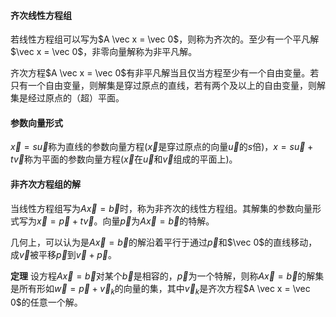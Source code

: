 #### 齐次线性方程组

若线性方程组可以写为$A \vec x = \vec 0$，则称为齐次的。至少有一个平凡解$\vec x = \vec 0$，非零向量解称为非平凡解。

齐次方程$A \vec x = \vec 0$有非平凡解当且仅当方程至少有一个自由变量。若只有一个自由变量，则解集是穿过原点的直线，若有两个及以上的自由变量，则解集是经过原点的（超）平面。

#### 参数向量形式

$\vec x = s \vec u$称为直线的参数向量方程($\vec x$是穿过原点的向量$\vec u$的$s$倍)，$x = s\vec u+t \vec v$称为平面的参数向量方程($\vec x$在$\vec u$和$\vec v$组成的平面上)。

#### 非齐次方程组的解

当线性方程组写为$A\vec x = \vec b$时，称为非齐次的线性方程组。其解集的参数向量形式写为$\vec x = \vec p + t\vec v$。向量$\vec p$为$A \vec x = \vec b$的特解。

几何上，可以认为是$A\vec x = \vec b$的解沿着平行于通过$\vec p$和$\vec 0$的直线移动，成$\vec v$被平移$\vec p$到$\vec v+ \vec p$。

**定理** 设方程$A\vec x = \vec b$对某个$\vec b$是相容的，$\vec p$为一个特解，则称$A \vec x = \vec b$的解集是所有形如$\vec w = \vec p+ \vec v_k$的向量的集，其中$\vec v_k$是齐次方程$A \vec x = \vec 0$的任意一个解。
